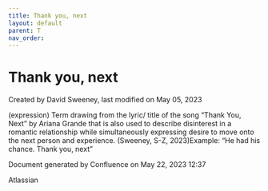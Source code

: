 ```yaml
---
title: Thank you, next
layout: default
parent: T
nav_order:
---
```


# Thank you, next

Created by  David Sweeney, last modified on May 05, 2023

(expression) Term drawing from the lyric/ title of the song “Thank You, Next” by Ariana Grande that is also used to describe disinterest in a romantic relationship while simultaneously expressing desire to move onto the next person and experience. (Sweeney, S-Z, 2023)Example: “He had his chance. Thank you, next”

Document generated by Confluence on May 22, 2023 12:37

Atlassian
